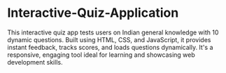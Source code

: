 # Interactive-Quiz-Application
This interactive quiz app tests users on Indian general knowledge with 10 dynamic questions. Built using HTML, CSS, and JavaScript, it provides instant feedback, tracks scores, and loads questions dynamically. It's a responsive, engaging tool ideal for learning and showcasing web development skills.
